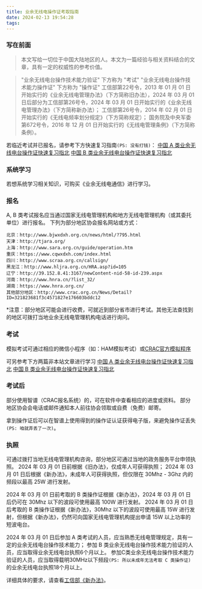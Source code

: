 ```yaml
---
title: 业余无线电操作证考取指南
date: 2024-02-13 19:54:28
tags:
---
```


### 写在前面
>本文写给一切位于中国大陆地区的人。本文为一篇经验与相关资料结合的文章，具有一定的权威性的参考价值。

>"业余无线电台操作技术能力验证" 下方称为 "考试"
>"业余无线电台操作技术能力操作证" 下方称为 "操作证"
>工信部第22号令，2013 年 01 月 01 日开始实行的《业余无线电管理办法》（下方简称旧办法），2024 年 03 月 01 日后部分为工信部第26号令，2024 年 03 月 01 日开始实行的《业余无线电管理办法》（下方简称新办法）；
>工信部第26号令，2014 年 02 月 01 日开始实行的《无线电频率划分规定》（下方简称规定）；
>国务院及中央军委第672号令，2016 年 12 月 01 日开始实行的《无线电管理条例》（下方简称条例）。

若临近考试并已报名，请参考下方快速复习指南`(PS: 没有打钱)`：
[中国 A 类业余无线电台操作证快速复习指北](https://www.jimmytian.com/archives/crac-aro-licence-a-review-guide.html)
[中国 B 类业余无线电台操作证快速复习指北](https://www.jimmytian.com/archives/crac-aro-licence-b-review-guide.html)

### 系统学习
若想系统学习相关知识，可购买《业余无线电通信》进行学习。

### 报名
A, B 类考试报名应当通过国家无线电管理机构和地方无线电管理机构（或其委托单位）进行报名。
下列为部分地区协会报名网站或方式：
```
北京：http://www.bjwxdxh.org.cn/news/html/?795.html
天津：http://tjara.org/
上海：http://www.sara.org.cn/guide/operation.htm
重庆：https://www.cqwxdxh.com/index.html
四川：http://www.scraa.org.cn/callsign/
黑龙江：http://www.hljra.org.cn/HRA.asp?id=105
辽宁：http://39.152.8.41:3167/newContent-nid-58-id-239.aspx
河南：http://www.hnra.cn/?list_32/
湖南：https://www.hnra.org.cn/
其他部分地区：http://www.crac.org.cn/News/Detail?ID=321823681f3c4571827e176603bddc12
```
*注意：部分地区可能会进行收费，可就近到部分省市进行考试。其他无法查找到的地区可拨打当地业余无线电管理机构电话进行询问。

### 考试
模拟考试可通过相应的微信小程序（如：HAM模拟考试）或[CRAC官方模拟程序](http://82.157.138.16:8091/CRAC/userfiles/file/exam/download/2021-03-08/%E3%80%90WIN10%E7%89%88%E3%80%91%E6%A8%A1%E6%8B%9F%E8%80%83%E8%AF%95%E7%B3%BB%E7%BB%9F20210308%EF%BC%887MB%EF%BC%89.zip)

可另参考下方两篇非本站文章进行学习
[中国 A 类业余无线电台操作证快速复习指北](https://www.jimmytian.com/archives/crac-aro-licence-a-review-guide.html)
[中国 B 类业余无线电台操作证快速复习指北](https://www.jimmytian.com/archives/crac-aro-licence-b-review-guide.html)

### 考试后
部分使用智谱（CRAC报名系统）的，可在软件中查看相应的进度或资料。
部分地区协会会电话或邮件通知本人前往协会领取或自费（免费）邮寄。

拿到操作证后可以在智谱上使用得到的操作证认证获得电子版，来避免操作证丢失`(PS: 咱就弄丢了一次)`。

### 执照
可通过拨打当地无线电管理机构咨询，部分地区可通过当地的政务服务平台申领执照。
2024 年 03 月 01 日前根据《旧办法》，仅成年人可获得执照；
2024 年 03 月 01 日后根据《新办法》，未成年人可获得执照，但仅限在 30Mhz - 3Ghz 内的频段以最高 25W 进行发射。

2024 年 03 月 01 日前考取的 B 类操作证根据《新办法》，2024 年 03 月 01 日后仍可在 30Mhz 以下的波段可使用最高 100W 进行发射。
2024 年 03 月 01 日后考取的 B 类操作证根据《新办法》，30Mhz 以下的波段可使用最高 15W 进行发射，但根据《新办法》，仍然可向国家无线电管理机构提出申请 15W 以上功率的短波电台。

2024 年 03 月 01 日后参加 A 类考试的人员，应当熟悉无线电管理规定，具有一定的业余无线电台操作技术能力；
参加 B 类业余无线电台操作技术能力验证的人员，应当取得业余无线电台执照6个月以上。
参加C类业余无线电台操作技术能力验证的人员，应当取得载明30MHz以下频段`(PS: 所以未成年无法考取 C 类操作证)`的业余无线电台执照18个月以上。

详细具体的要求，请查看[工信部《新办法》](https://www.miit.gov.cn/jgsj/wgj/bmgz/art/2024/art_d042592aca6f4e3ca9cf51720f09bbc2.html)。